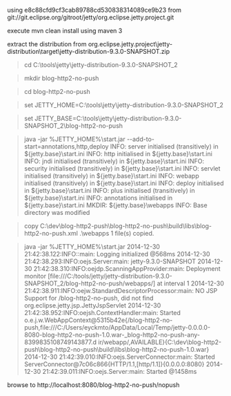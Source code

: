 
using e8c88cfd9cf3cab89788cd530838314089ce9b23 from git://git.eclipse.org/gitroot/jetty/org.eclipse.jetty.project.git

execute mvn clean install using maven 3

extract the distribution from org.eclipse.jetty.project\jetty-distribution\target\jetty-distribution-9.3.0-SNAPSHOT.zip

>cd C:\tools\jetty\jetty-distribution-9.3.0-SNAPSHOT_2

>mkdir blog-http2-no-push

>cd blog-http2-no-push

>set JETTY_HOME=C:\tools\jetty\jetty-distribution-9.3.0-SNAPSHOT_2

>set JETTY_BASE=C:\tools\jetty\jetty-distribution-9.3.0-SNAPSHOT_2\blog-http2-no-push

>java -jar %JETTY_HOME%\start.jar --add-to-start=annotations,http,deploy
INFO: server          initialised (transitively) in ${jetty.base}\start.ini
INFO: http            initialised in ${jetty.base}\start.ini
INFO: jndi            initialised (transitively) in ${jetty.base}\start.ini
INFO: security        initialised (transitively) in ${jetty.base}\start.ini
INFO: servlet         initialised (transitively) in ${jetty.base}\start.ini
INFO: webapp          initialised (transitively) in ${jetty.base}\start.ini
INFO: deploy          initialised in ${jetty.base}\start.ini
INFO: plus            initialised (transitively) in ${jetty.base}\start.ini
INFO: annotations     initialised in ${jetty.base}\start.ini
MKDIR: ${jetty.base}\webapps
INFO: Base directory was modified

>copy C:\dev\blog-http2-push\blog-http2-no-push\build\libs\blog-http2-no-push.xml .\webapps
        1 file(s) copied.

>java -jar %JETTY_HOME%\start.jar
2014-12-30 21:42:38.122:INFO::main: Logging initialized @568ms
2014-12-30 21:42:38.293:INFO:oejs.Server:main: jetty-9.3.0-SNAPSHOT
2014-12-30 21:42:38.310:INFO:oejdp.ScanningAppProvider:main: Deployment monitor [file:///C:/tools/jetty/jetty-distribution-9.3.0-SNAPSHOT_2/blog-http2-no-push/webapps/] at interval 1
2014-12-30 21:42:38.911:INFO:oejw.StandardDescriptorProcessor:main: NO JSP Support for /blog-http2-no-push, did not find org.eclipse.jetty.jsp.JettyJspServlet
2014-12-30 21:42:38.952:INFO:oejsh.ContextHandler:main: Started o.e.j.w.WebAppContext@5315b42e{/blog-http2-no-push,file:///C:/Users/eyckmto/AppData/Local/Temp/jetty-0.0.0.0-8080-blog-http2-no-push-1.0.war-_blog-http2-no-push-any-8399835108749143877.d
ir/webapp/,AVAILABLE}{C:\dev\blog-http2-push\blog-http2-no-push\build\libs\blog-http2-no-push-1.0.war}
2014-12-30 21:42:39.010:INFO:oejs.ServerConnector:main: Started ServerConnector@7c06c866{HTTP/1.1,[http/1.1]}{0.0.0.0:8080}
2014-12-30 21:42:39.011:INFO:oejs.Server:main: Started @1458ms

browse to http://localhost:8080/blog-http2-no-push/nopush


